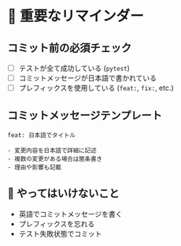 # 🚨 重要なリマインダー

## コミット前の必須チェック
- [ ] テストが全て成功している (`pytest`)
- [ ] コミットメッセージが日本語で書かれている
- [ ] プレフィックスを使用している (`feat:`, `fix:`, etc.)

## コミットメッセージテンプレート
```
feat: 日本語でタイトル

- 変更内容を日本語で詳細に記述
- 複数の変更がある場合は箇条書き
- 理由や影響も記載
```

## 🚫 やってはいけないこと
- 英語でコミットメッセージを書く
- プレフィックスを忘れる
- テスト失敗状態でコミット